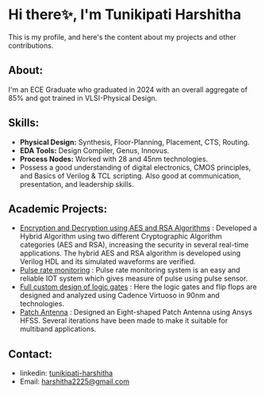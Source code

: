 # Hi there✨, I'm Tunikipati Harshitha
This is my profile, and here's the content about my projects and other contributions. 
<!--
**tunikipatiharshitha/tunikipatiharshitha** is a ✨ _special_ ✨ repository because its `README.md` (this file) appears on your GitHub profile.
Here are some ideas to get you started:
- 🔭 I’m currently working on ...
-->
## About:
I'm an ECE Graduate who graduated in 2024 with an overall aggregate of 85% and got trained in VLSI-Physical Design.
## Skills:
* **Physical Design:** Synthesis, Floor-Planning, Placement, CTS, Routing.
* **EDA Tools:** Design Compiler, Genus, Innovus.
* **Process Nodes:** Worked with 28 and 45nm technologies.
* Possess a good understanding of digital electronics, CMOS principles, and Basics of Verilog & TCL scripting. Also good at communication, presentation, and leadership skills.
## Academic Projects:
* [Encryption and Decryption using AES and RSA Algorithms](https://github.com/tunikipatiharshitha/Encryption-and-Decryption-using-AES-and-RSA-Algorithms?tab=readme-ov-file#encryption-and-decryption-using-aes-and-rsa-algorithms) : Developed a Hybrid Algorithm using two different Cryptographic Algorithm categories (AES and RSA), increasing the security in several real-time applications. The hybrid AES and RSA algorithm is developed using Verilog HDL and its simulated waveforms are verified.
* [Pulse rate monitoring](https://github.com/tunikipatiharshitha/Pulse-rate-monitoring?tab=readme-ov-file#pulse-rate-monitoring) : Pulse rate monitoring system is an easy and reliable IOT system which gives measure of pulse using pulse sensor.
* [Full custom design of logic gates](https://github.com/tunikipatiharshitha/Full-custom-design-of-logic-gates?tab=readme-ov-file#full-custom-design-of-logic-gates) : Here the logic gates and flip flops are designed and analyzed using Cadence Virtuoso in 90nm and technologies.
* [Patch Antenna](https://github.com/tunikipatiharshitha/Patch-Antenna#patch-antenna) : Designed an Eight-shaped Patch Antenna using Ansys HFSS. Several iterations have been made to make it suitable for multiband applications.
## Contact:
* linkedin: [tunikipati-harshitha](https://www.linkedin.com/in/tunikipati-harshitha)
* Email: harshitha2225@gmail.com



  
